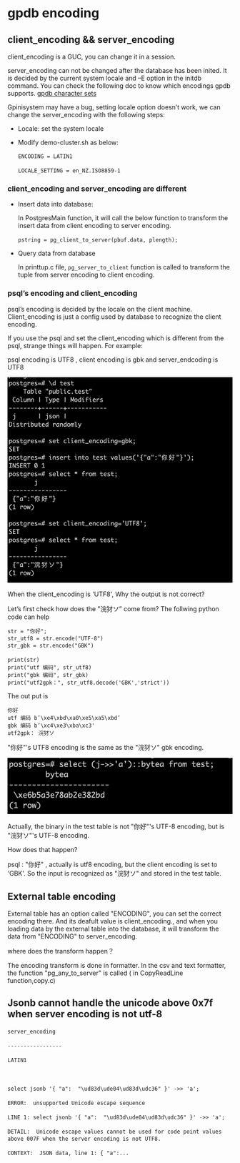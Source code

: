 # gpdb encoding 
## client_encoding && server_encoding 

client_encoding is a GUC, you can change it in a session.

server_encoding can not be changed after the database has been inited. It is decided by the current system locale and –E option in the initdb command.
You can check the following doc to know which encodings gpdb supports.
[gpdb character sets](https://gpdb.docs.pivotal.io/43320/ref_guide/character_sets.html)

Gpinisystem may have a bug, setting locale option doesn’t work, we can change the server_encoding with the following steps:
- Locale: set the system locale

- Modify demo-cluster.sh as below: 

	```
	ENCODING = LATIN1
	
	LOCALE_SETTING = en_NZ.ISO8859-1
	```

### client_encoding and server_encoding are different

- Insert data into database:

	In PostgresMain function, it will call the below function to transform the insert data from client encoding to server encoding.

	`pstring = pg_client_to_server(pbuf.data, plength);`

- Query data from database

	In printtup.c file, `pg_server_to_client` function is called to transform the tuple from server encoding to client encoding.

### psql’s encoding and client_encoding
psql’s encoding is decided by the locale on the client machine. Client_encoding is just a config used by database to recognize the client encoding. 

If you use the psql and set the client_encoding which is different from the psql, strange things will happen. For example:

psql encoding is UTF8 , client encoding is gbk and server_endcoding is UTF8

![encoding1](doc/images/encoding/encoding1)

When the client_encoding is 'UTF8', Why the output is not correct?

Let’s first check how does the "浣犲ソ” come from? The follwing python code can help

	str = "你好";
	str_utf8 = str.encode("UTF-8")
	str_gbk = str.encode("GBK")

	print(str)
	print("utf 编码", str_utf8)
	print("gbk 编码", str_gbk)
	print("utf2gpk：", str_utf8.decode('GBK','strict'))
	
The out put is

	你好
	utf 编码 b’\xe4\xbd\xa0\xe5\xa5\xbd’
	gbk 编码 b’\xc4\xe3\xba\xc3'
	utf2gpk： 浣犲ソ

"你好"'s UTF8 encoding is the same as the "浣犲ソ" gbk encoding.

![encoding2](doc/images/encoding/encoding2)

Actually, the binary in the test table is not "你好"'s UTF-8 encoding, but is "浣犲ソ"'s UTF-8 encoding. 

How does that happen?

psql : "你好" , actually is utf8 encoding, but the client encoding is set to 'GBK'. So the input is recognized as "浣犲ソ" and stored in the test table. 

## External table encoding 

External table has an option called "ENCODING", you can set the correct encoding there. And its deafult value is client_encoding., and when you loading data by the external table into the database, it will transform the data from "ENCODING" to server_encoding.

where does the transform happen？

The encoding transform is done in formatter. In the csv and text formatter, the function "pg_any_to_server" is called ( in CopyReadLine function,copy.c)

## Jsonb cannot handle the unicode above 0x7f when server encoding is not utf-8

	server_encoding
	
	-----------------
	
	LATIN1
	
	
	
	select jsonb '{ "a":  "\ud83d\ude04\ud83d\udc36" }' ->> 'a';
	
	ERROR:  unsupported Unicode escape sequence
	
	LINE 1: select jsonb '{ "a":  "\ud83d\ude04\ud83d\udc36" }' ->> 'a';
	
	DETAIL:  Unicode escape values cannot be used for code point values above 007F when the server encoding is not UTF8.
	
	CONTEXT:  JSON data, line 1: { "a":...


